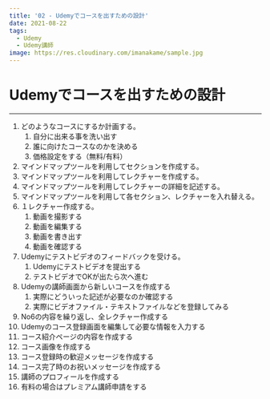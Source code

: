 ```yaml
---
title: '02 - Udemyでコースを出すための設計'
date: 2021-08-22
tags:
  - Udemy
  - Udemy講師
image: https://res.cloudinary.com/imanakame/sample.jpg
---
```


# Udemyでコースを出すための設計

***

1. どのようなコースにするか計画する。
   1. 自分に出来る事を洗い出す
   2. 誰に向けたコースなのかを決める
   3. 価格設定をする（無料/有料）
2. マインドマップツールを利用してセクションを作成する。
3. マインドマップツールを利用してレクチャーを作成する。
4. マインドマップツールを利用してレクチャーの詳細を記述する。
5. マインドマップツールを利用して各セクション、レクチャーを入れ替える。
6. １レクチャー作成する。
   1. 動画を撮影する
   2. 動画を編集する
   3. 動画を書き出す
   4. 動画を確認する
7. Udemyにテストビデオのフィードバックを受ける。
   1. Udemyにテストビデオを提出する
   2. テストビデオでOKが出たら次へ進む
8. Udemyの講師画面から新しいコースを作成する
   1. 実際にどういった記述が必要なのか確認する
   2. 実際にビデオファイル・テキストファイルなどを登録してみる
9. No6の内容を繰り返し、全レクチャー作成する
10. Udemyのコース登録画面を編集して必要な情報を入力する
   1. コース紹介ページの内容を作成する
   2. コース画像を作成する
   3. コース登録時の歓迎メッセージを作成する
   4. コース完了時のお祝いメッセージを作成する
   5. 講師のプロフィールを作成する
   6. 有料の場合はプレミアム講師申請をする
